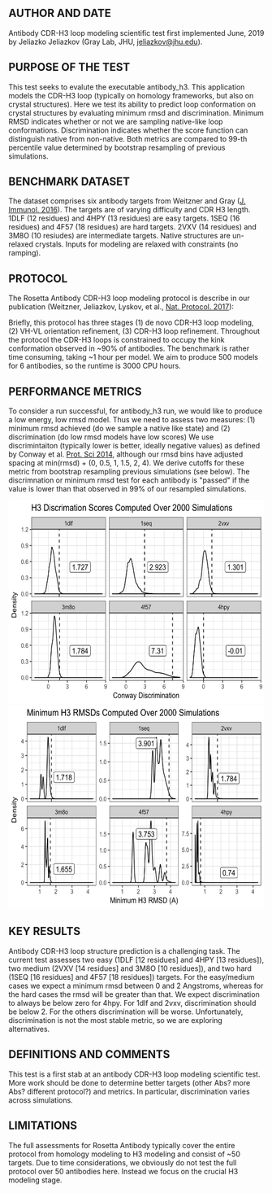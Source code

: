 ## AUTHOR AND DATE
Antibody CDR-H3 loop modeling scientific test first implemented June, 2019 by Jeliazko Jeliazkov (Gray Lab, JHU, jeliazkov@jhu.edu).

## PURPOSE OF THE TEST
This test seeks to evalute the executable antibody_h3. This application models the CDR-H3 loop (typically on homology frameworks, but also on crystal structures). Here we test its ability to predict loop conformation on crystal structures by evaluating minimum rmsd and discrimination. Minimum RMSD indicates whether or not we are sampling native-like loop conformations. Discrimination indicates whether the score function can distinguish native from non-native. Both metrics are compared to 99-th percentile value determined by bootstrap resampling of previous simulations.

## BENCHMARK DATASET
The dataset comprises six antibody targets from Weitzner and Gray (<a href=http://www.jimmunol.org/content/early/2016/11/18/jimmunol.1601137>J. Immunol. 2016</a>). The targets are of varying difficulty and CDR H3 length. 1DLF (12 residues) and 4HPY (13 residues) are easy targets. 1SEQ (16 residues) and 4F57 (18 residues) are hard targets. 2VXV (14 residues) and 3M8O (10 resiudes) are intermediate targets.  Native structures are un-relaxed crystals. Inputs for modeling are relaxed with constraints (no ramping).

## PROTOCOL
The Rosetta Antibody CDR-H3 loop modeling protocol is describe in our publication (Weitzner, Jeliazkov, Lyskov, et al., <a href=https://www.ncbi.nlm.nih.gov/pmc/articles/PMC5739521> Nat. Protocol. 2017</a>): 

Briefly, this protocol has three stages (1) de novo CDR-H3 loop modeling, (2) VH-VL orientation refinement, (3) CDR-H3 loop refinement. Throughout the protocol the CDR-H3 loops is constrained to occupy the kink conformation observed in ~90% of antibodies. The benchmark is rather time consuming, taking ~1 hour per model. We aim to produce 500 models for 6 antibodies, so the runtime is 3000 CPU hours.

## PERFORMANCE METRICS
To consider a run successful, for antibody_h3 run, we would like to produce a low energy, low rmsd model. Thus we need to assess two measures: (1) minimum rmsd achieved (do we sample a native like state) and (2) discrimination (do low rmsd models have low scores) We use discrimintaiton (typically lower is better, ideally negative values) as defined by Conway et al. <a href=https://www.ncbi.nlm.nih.gov/pubmed/24265211> Prot. Sci 2014</a>, although our rmsd bins have adjusted spacing at min(rmsd) + (0, 0.5, 1, 1.5, 2, 4). We derive cutoffs for these metric from bootstrap resampling previous simulations (see below). The discrimnation or minimum rmsd test for each antibody is "passed" if the value is lower than that observed in 99% of our resampled simulations.

<img src="h3_discrim.png" width="600" height="400">
<img src="h3_min_rmsd.png" width="600" height="400">

## KEY RESULTS
Antibody CDR-H3 loop structure prediction is a challenging task. The current test assesses two easy (1DLF [12 residues] and 4HPY [13 residues]), two medium (2VXV [14 residues] and 3M8O [10 residues]), and two hard (1SEQ [16 residues] and 4F57 [18 residues]) targets. For the easy/medium cases we expect a minimum rmsd between 0 and 2 Angstroms, whereas for the hard cases the rmsd will be greater than that. We expect discrimination to always be below zero for 4hpy. For 1dlf and 2vxv, discrimination should be below 2. For the others discrimination will be worse. Unfortunately, discrimination is not the most stable metric, so we are exploring alternatives.

## DEFINITIONS AND COMMENTS
This test is a first stab at an antibody CDR-H3 loop modeling scientific test. More work should be done to determine better targets (other Abs? more Abs? different protocol?) and metrics. In particular, discrimination varies across simulations.

## LIMITATIONS
The full assessments for Rosetta Antibody typically cover the entire protocol from homology modeling to H3 modeling and consist of ~50 targets. Due to time considerations, we obviously do not test the full protocol over 50 antibodies here. Instead we focus on the crucial H3 modeling stage.
